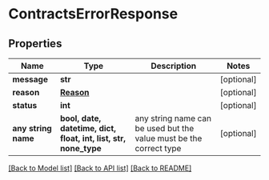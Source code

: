 # ContractsErrorResponse


## Properties
Name | Type | Description | Notes
------------ | ------------- | ------------- | -------------
**message** | **str** |  | [optional] 
**reason** | [**Reason**](Reason.md) |  | [optional] 
**status** | **int** |  | [optional] 
**any string name** | **bool, date, datetime, dict, float, int, list, str, none_type** | any string name can be used but the value must be the correct type | [optional]

[[Back to Model list]](../README.md#documentation-for-models) [[Back to API list]](../README.md#documentation-for-api-endpoints) [[Back to README]](../README.md)


